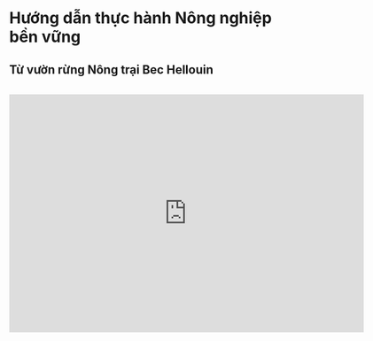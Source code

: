 # Hướng dẫn thực hành Nông nghiệp bền vững

## Từ vườn rừng Nông trại Bec Hellouin

<div style="margin: 2rem auto; ">
<iframe style="display: block; margin: auto;" width="640" height="430" src="https://www.youtube.com/embed/bKizPoOxgN4?si=QCWpmPTheUJAwptj=vi&cc_lang=vi&cc_lang_pref=vi&cc_load_policy=1" title="YouTube video player" frameborder="0" allow="accelerometer; autoplay; clipboard-write; encrypted-media; gyroscope; picture-in-picture; web-share" allowfullscreen></iframe>
</div>